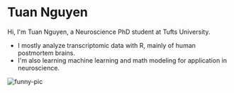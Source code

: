 # Tuan Nguyen

Hi, I'm Tuan Nguyen, a Neuroscience PhD student at Tufts University. <br>

* I mostly analyze transcriptomic data with R, mainly of human postmortem brains.
* I'm also learning machine learning and math modeling for application in neuroscience.

<img align="center" alt="funny-pic" src="http://www.phdcomics.com/comics/archive/phd011406s.gif"/>
